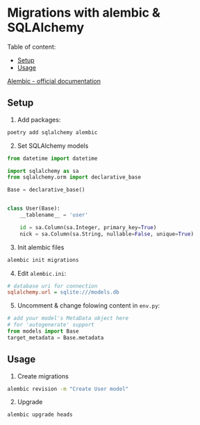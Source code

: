 # Migrations with alembic & SQLAlchemy

Table of content:
- [Setup](#setup)
- [Usage](#usage)

[Alembic - official documentation](https://alembic.sqlalchemy.org/en/latest/tutorial.html)

## <a name='setup'></a> Setup
1) Add packages:
  ```sh
  poetry add sqlalchemy alembic
  ```
2) Set SQLAlchemy models
  ```py
  from datetime import datetime

  import sqlalchemy as sa
  from sqlalchemy.orm import declarative_base

  Base = declarative_base()


  class User(Base):
      __tablename__ = 'user'

      id = sa.Column(sa.Integer, primary_key=True)
      nick = sa.Column(sa.String, nullable=False, unique=True)
  ```
3) Init alembic files
  ```sh
  alembic init migrations
  ```
4) Edit `alembic.ini`:
```ini
# database uri for connection
sqlalchemy.url = sqlite:///models.db
```

5) Uncomment & change folowing content in `env.py`:
```py
# add your model's MetaData object here
# for 'autogenerate' support
from models import Base
target_metadata = Base.metadata
```

## <a name='usage'></a> Usage
1) Create migrations
```sh
alembic revision -m "Create User model"
```
2) Upgrade
```sh
alembic upgrade heads
```
